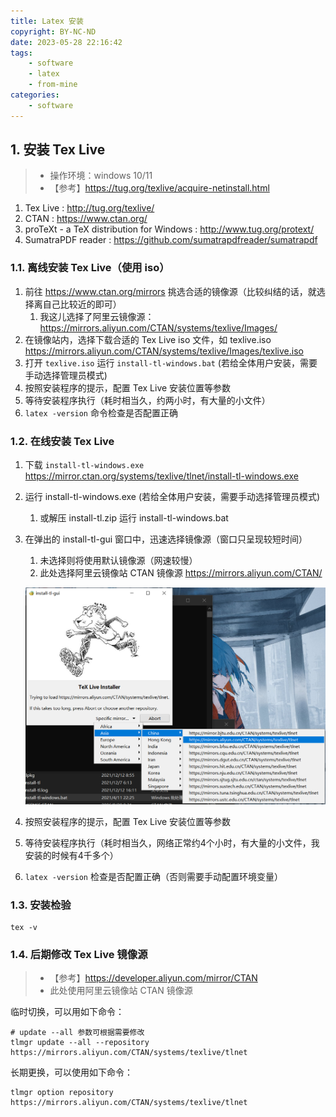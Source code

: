 ```yaml
---
title: Latex 安装
copyright: BY-NC-ND
date: 2023-05-28 22:16:42
tags:
    - software
    - latex
    - from-mine
categories:
    - software
---
```


## 1. 安装 Tex Live

> - 操作环境：windows 10/11
> - 【参考】<https://tug.org/texlive/acquire-netinstall.html>

1. Tex Live : <http://tug.org/texlive/>
2. CTAN : <https://www.ctan.org/>
3. proTeXt - a TeX distribution for Windows : <http://www.tug.org/protext/>
4. SumatraPDF reader : <https://github.com/sumatrapdfreader/sumatrapdf>

### 1.1. 离线安装 Tex Live（使用 iso）

1. 前往 <https://www.ctan.org/mirrors> 挑选合适的镜像源（比较纠结的话，就选择离自己比较近的即可）
   1. 我这儿选择了阿里云镜像源：<https://mirrors.aliyun.com/CTAN/systems/texlive/Images/>
2. 在镜像站内，选择下载合适的 Tex Live iso 文件，如 texlive.iso <https://mirrors.aliyun.com/CTAN/systems/texlive/Images/texlive.iso>
3. 打开 `texlive.iso` 运行 `install-tl-windows.bat` (若给全体用户安装，需要手动选择管理员模式)
4. 按照安装程序的提示，配置 Tex Live 安装位置等参数
5. 等待安装程序执行（耗时相当久，约两小时，有大量的小文件）
6. `latex -version` 命令检查是否配置正确

### 1.2. 在线安装 Tex Live

1. 下载 `install-tl-windows.exe` <https://mirror.ctan.org/systems/texlive/tlnet/install-tl-windows.exe>
2. 运行 install-tl-windows.exe (若给全体用户安装，需要手动选择管理员模式)
   1. 或解压 install-tl.zip 运行 install-tl-windows.bat
3. 在弹出的 install-tl-gui 窗口中，迅速选择镜像源（窗口只呈现较短时间）
   1. 未选择则将使用默认镜像源（网速较慢）
   2. 此处选择阿里云镜像站 CTAN 镜像源 <https://mirrors.aliyun.com/CTAN/>

   ![选择CTAN镜像源](https://raw.githubusercontent.com/cc01cc/zeorep/main/pic/202210091935684.png)
4. 按照安装程序的提示，配置 Tex Live 安装位置等参数
5. 等待安装程序执行（耗时相当久，网络正常约4个小时，有大量的小文件，我安装的时候有4千多个）
6. `latex -version` 检查是否配置正确（否则需要手动配置环境变量）

### 1.3. 安装检验

```shell
tex -v
```

### 1.4. 后期修改 Tex Live 镜像源

> - 【参考】<https://developer.aliyun.com/mirror/CTAN>
> - 此处使用阿里云镜像站 CTAN 镜像源

临时切换，可以用如下命令：

```shell
# update --all 参数可根据需要修改
tlmgr update --all --repository https://mirrors.aliyun.com/CTAN/systems/texlive/tlnet
```

长期更换，可以使用如下命令：

```shell
tlmgr option repository https://mirrors.aliyun.com/CTAN/systems/texlive/tlnet
```

<!--
Copyright © 2023-2024 [github.com/cc01cc](https://github.com/cc01cc)

本页面采用 [知识共享署名-非商业性使用-禁止演绎 4.0 国际许可协议](https://creativecommons.org/licenses/by-nc-nd/4.0/) 进行许可。

转载请注明原始地址：<https://cc01cc.com/>
-->